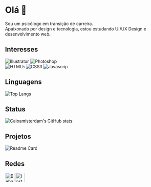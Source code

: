 # Olá 👋

Sou um psicólogo em transição de carreira. 
<br>Apaixonado por design e tecnologia, estou estudando UI/UX Design e desenvolvimento web.

## Interesses

![Illustrator](https://img.shields.io/badge/Adobe%20Illustrator-FF9A00?style=for-the-badge&logo=adobe%20illustrator&logoColor=white)
![Photoshop](https://img.shields.io/badge/Adobe%20Photoshop-31A8FF?style=for-the-badge&logo=Adobe%20Photoshop&logoColor=black)
<br>
![HTML5](https://img.shields.io/badge/HTML5-E34F26?style=for-the-badge&logo=html5&logoColor=white)
![CSS3](https://img.shields.io/badge/CSS3-1572B6?style=for-the-badge&logo=css3&logoColor=white)
![Javascrip](https://img.shields.io/badge/JavaScript-323330?style=for-the-badge&logo=javascript&logoColor=F7DF1E)

## Linguagens

![Top Langs](https://github-readme-stats.vercel.app/api/top-langs/?username=caioamisterdam&theme=dark)

## Status

![Caioamisterdam's GitHub stats](https://github-readme-stats.vercel.app/api?username=caioamisterdam&theme=city_lights)

## Projetos

![Readme Card](https://github-readme-stats.vercel.app/api/pin/?username=caioamisterdam&repo=jornada-dev.github.io&theme=dark)

## Redes

[<img src="https://img.shields.io/badge/Behance-0054F7?style=for-the-badge&logo=behance&logoColor=white" alt="Behance" height="30">](behance.net/caioamisterdam)
[<img src="https://img.shields.io/badge/Instagram-E4405F?style=for-the-badge&logo=instagram&logoColor=white" alt="Instagram" height="30">](instagram.com/caioamisterdam.design)



